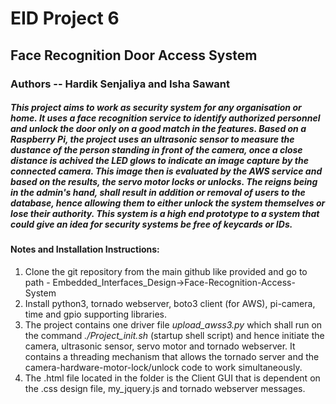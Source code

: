 # EID Project 6

## Face Recognition Door Access System
### Authors -- Hardik Senjaliya and Isha Sawant

##### This project aims to work as security system for any organisation or home. It uses a face recognition service to identify authorized personnel and unlock the door only on a good match in the features. Based on a Raspberry Pi, the project uses an ultrasonic sensor to measure the dustance of the person standing in front of the camera, once a close distance is achived the LED glows to indicate an image capture by the connected camera. This image then is evaluated by the AWS service and based on the results, the servo motor locks or unlocks. The reigns being in the admin's hand, shall result in addition or removal of users to the database, hence allowing them to either unlock the system themselves or lose their authority. This system is a high end prototype to a system that could give an idea for security systems be free of keycards or IDs.

#### Notes and Installation Instructions:

1. Clone the git repository from the main github like provided and go to path - Embedded_Interfaces_Design->Face-Recognition-Access-System
2. Install python3, tornado webserver, boto3 client (for AWS), pi-camera, time and gpio supporting libraries.
3. The project contains one driver file *upload_awss3.py* which shall run on the command *./Project_init.sh* (startup shell script) and hence initiate the camera, ultrasonic sensor, servo motor and tornado webserver.
   It contains a threading mechanism that allows the tornado server and the camera-hardware-motor-lock/unlock code to work simultaneously.
4. The .html file located in the folder is the Client GUI that is dependent on the .css design file, my_jquery.js and tornado webserver messages.
